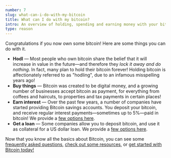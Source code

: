 ```yaml
---
number: 7
slug: what-can-i-do-with-my-bitcoin
title: What can I do with my bitcoin?
intro: An overview of holding, spending and earning money with your bitcoin.
type: reason
---
```


Congratulations if you now own some bitcoin! Here are some things you can do with it.

- **Hodl** — Most people who own bitcoin share the belief that it will increase in value in the future—and therefore they _lock it away and do nothing_. In fact, many plan to hold their bitcoin forever! Holding bitcoin is affectionately referred to as "hodling", due to an infamous misspelling years ago!
- **Buy things** — Bitcoin was created to be digital money, and a growing number of businesses accept bitcoin as payment, for everything from coffees and haircuts, to properties and tax payments in certain places!
- **Earn interest** — Over the past few years, a number of companies have started providing Bitcoin savings accounts. You deposit your bitcoin, and receive regular interest payments—sometimes up to 5%—paid in bitcoin! We provide a [few options here](/resources).
- **Get a loan** — Some companies allow you to deposit bitcoin, and use it as collateral for a US dollar loan. We provide a [few options here](/resources).

Now that you know all the basics about Bitcoin, you can see some [frequently asked questions](/bitcoin-faqs/), [check out some resources](/resources), or [get started with Bitcoin today!](/get-started/)
